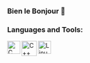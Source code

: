 ### Bien le Bonjour 👋


### Languages and Tools:

[<img align="left" alt="C" width="30px" src="https://cdn.jsdelivr.net/gh/devicons/devicon/icons/c/c-original.svg" />](https://en.wikipedia.org/wiki/C_(programming_language))
[<img align="left" alt="C++" width="35px" src="https://cdn.jsdelivr.net/gh/devicons/devicon/icons/cplusplus/cplusplus-original.svg" />](https://en.wikipedia.org/wiki/C%2B%2B)
[<img align="left" alt="Linux" width="30px" src="https://cdn.jsdelivr.net/gh/devicons/devicon/icons/linux/linux-original.svg" />](https://www.kernel.org/)
